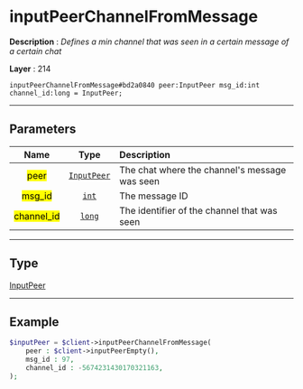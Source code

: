 # inputPeerChannelFromMessage

**Description** : *Defines a min channel that was seen in a certain message of a certain chat*

**Layer** : 214

```tl
inputPeerChannelFromMessage#bd2a0840 peer:InputPeer msg_id:int channel_id:long = InputPeer;
```

---

## Parameters

| Name | Type | Description |
| :---: | :---: | :--- |
| <mark>peer</mark> | [`InputPeer`](type/InputPeer) | The chat where the channel's message was seen |
| <mark>msg_id</mark> | [`int`](type/int) | The message ID |
| <mark>channel_id</mark> | [`long`](type/long) | The identifier of the channel that was seen |

---

## Type

[InputPeer](type/InputPeer)

---

## Example

```php
$inputPeer = $client->inputPeerChannelFromMessage(
	peer : $client->inputPeerEmpty(),
	msg_id : 97,
	channel_id : -5674231430170321163,
);
```